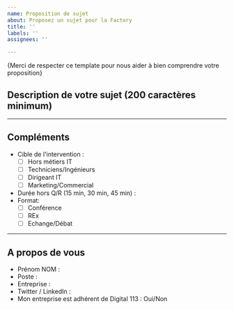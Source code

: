 ```yaml
---
name: Proposition de sujet
about: Proposez un sujet pour la Factory
title: ''
labels: ''
assignees: ''

---
```


{Merci de respecter ce template pour nous aider à bien comprendre votre proposition}

## Description de votre sujet (200 caractères minimum)

---

## Compléments

* Cible de l'intervention :
    - [ ] Hors métiers IT
    - [ ] Techniciens/Ingénieurs
    - [ ] Dirigeant IT
    - [ ] Marketing/Commercial
* Durée hors Q/R (15 min, 30 min, 45 min) : 
* Format:
    - [ ] Conférence
    - [ ] REx
    - [ ] Echange/Débat

---

## A propos de vous

* Prénom NOM :
* Poste :
* Entreprise : 
* Twitter / LinkedIn :
* Mon entreprise est adhérent de Digital 113 : Oui/Non
